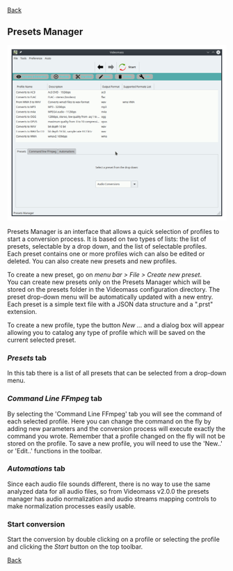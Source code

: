 [Back](../../../videomass_use.md)

## Presets Manager

![Image](../../../images/presets_manager.gif)

Presets Manager is an interface that allows a quick selection of profiles to start a conversion process. It is based on two types of lists: the list of presets, selectable by a drop down, and the list of selectable profiles.   
Each preset contains one or more profiles wich can also be edited or deleted. You  can also create new presets and new profiles.   

To create a new preset, go on *menu bar > File > Create new preset*.   
You can create new presets only on the Presets Manager which will be stored on the presets folder in the Videomass configuration directory. The preset drop-down menu will be automatically updated with a new entry. Each preset is a simple text file with a JSON data structure and a ".prst" extension.   

To create a new profile, type the button *New ...* and a dialog box will appear allowing you to catalog any type of profile which will be saved on the current selected preset.

### _Presets_ tab
In this tab there is a list of all presets that can be selected from a drop-down menu. 

### _Command Line FFmpeg_ tab
By selecting the 'Command Line FFmpeg' tab you will see the command of each selected profile. Here you can change the command on the fly by adding new parameters and the conversion process will execute exactly the command you wrote. Remember that a profile changed on the fly will not be stored on the profile. To save a new profile, you will need to use the 'New..' or 'Edit..' functions in the toolbar.

### _Automations_ tab
Since each audio file sounds different, there is no way to use the same analyzed data for all audio files, so from Videomass v2.0.0 the presets manager has audio normalization and audio streams mapping controls to make normalization processes easily usable. 

### Start conversion
Start the conversion by double clicking on a profile or selecting the profile and clicking the *Start* button on the top toolbar.

[Back](../../../videomass_use.md)

